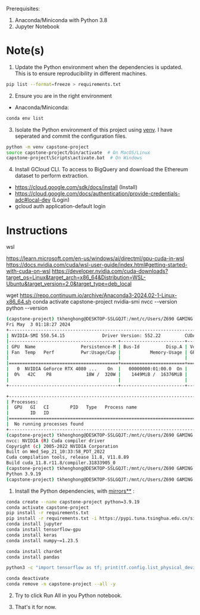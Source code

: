 

Prerequisites:
1. Anaconda/Miniconda with Python 3.8
2. Jupyter Notebook

# Note(s)
1. Update the Python environment when the dependencies is updated. This is to ensure reproducibility in different machines.

```bash
pip list --format=freeze > requirements.txt
```

2. Ensure you are in the right environment
* Anaconda/Miniconda:
```bash
conda env list
```

3. Isolate the Python environment of this project using [venv](https://python.land/virtual-environments/virtualenv). I have seperated and commit the configuration files.

```bash
python -m venv capstone-project
source capstone-project/bin/activate  # On MacOS/Linux
capstone-project\Scripts\activate.bat  # On Windows
```

4. Install GCloud CLI. To access to BigQuery and download the Ethereum dataset to perform extraction.
* https://cloud.google.com/sdk/docs/install (Install)
* https://cloud.google.com/docs/authentication/provide-credentials-adc#local-dev (Login)
* gcloud auth application-default login


# Instructions

wsl

https://learn.microsoft.com/en-us/windows/ai/directml/gpu-cuda-in-wsl
https://docs.nvidia.com/cuda/wsl-user-guide/index.html#getting-started-with-cuda-on-wsl
https://developer.nvidia.com/cuda-downloads?target_os=Linux&target_arch=x86_64&Distribution=WSL-Ubuntu&target_version=2.0&target_type=deb_local

wget https://repo.continuum.io/archive/Anaconda3-2024.02-1-Linux-x86_64.sh
conda activate capstone-project
nvidia-smi
nvcc --version
python --version

```bash
(capstone-project) tkhenghong@DESKTOP-SSLGQJT:/mnt/c/Users/Z690 GAMING X DDR4/Desktop/tkh-apu-master/capstone-project$ nvidia-smi
Fri May  3 01:18:27 2024       
+-----------------------------------------------------------------------------------------+
| NVIDIA-SMI 550.54.15              Driver Version: 552.22         CUDA Version: 12.4     |
|-----------------------------------------+------------------------+----------------------+
| GPU  Name                 Persistence-M | Bus-Id          Disp.A | Volatile Uncorr. ECC |
| Fan  Temp   Perf          Pwr:Usage/Cap |           Memory-Usage | GPU-Util  Compute M. |
|                                         |                        |               MIG M. |
|=========================================+========================+======================|
|   0  NVIDIA GeForce RTX 4080 ...    On  |   00000000:01:00.0  On |                  N/A |
|  0%   42C    P8             18W /  320W |    1449MiB /  16376MiB |      3%      Default |
|                                         |                        |                  N/A |
+-----------------------------------------+------------------------+----------------------+

+-----------------------------------------------------------------------------------------+
| Processes:                                                                              |
|  GPU   GI   CI        PID   Type   Process name                              GPU Memory |
|        ID   ID                                                               Usage      |
|=========================================================================================|
|  No running processes found                                                             |
+-----------------------------------------------------------------------------------------+
(capstone-project) tkhenghong@DESKTOP-SSLGQJT:/mnt/c/Users/Z690 GAMING X DDR4/Desktop/tkh-apu-master/capstone-project$ nvcc --version
nvcc: NVIDIA (R) Cuda compiler driver
Copyright (c) 2005-2022 NVIDIA Corporation
Built on Wed_Sep_21_10:33:58_PDT_2022
Cuda compilation tools, release 11.8, V11.8.89
Build cuda_11.8.r11.8/compiler.31833905_0
(capstone-project) tkhenghong@DESKTOP-SSLGQJT:/mnt/c/Users/Z690 GAMING X DDR4/Desktop/tkh-apu-master/capstone-project$ python --version
Python 3.9.19
(capstone-project) tkhenghong@DESKTOP-SSLGQJT:/mnt/c/Users/Z690 GAMING X DDR4/Desktop/tkh-apu-master/capstone-project$
```

1. Install the Python dependencies, with [mirrors**](https://charly-lersteau.com/blog/2019-11-24-faster-python-pip-install-mirrors/) :

```bash
conda create --name capstone-project python=3.9.19
conda activate capstone-project
pip install -r requirements.txt
pip install -r requirements.txt -i https://pypi.tuna.tsinghua.edu.cn/simple/
conda install jupyter
conda install tensorflow-gpu
conda install keras
conda install numpy~=1.23.5

conda install chardet
conda install pandas

python3 -c "import tensorflow as tf; print(tf.config.list_physical_devices('GPU'))"
```


```bash
conda deactivate
conda remove -n capstone-project --all -y
```

2. Try to click Run All in you Python notebook.

3. That's it for now.